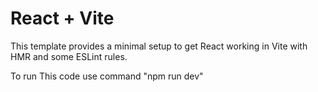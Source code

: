 # React + Vite

This template provides a minimal setup to get React working in Vite with HMR and some ESLint rules.

To run This code use command "npm run dev"